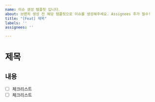 ```yaml
---
name: 이슈 생성 템플릿 입니다.
about: 브랜치 생성 전 해당 템플릿으로 이슈를 생성해주세요. Assignees 추가 필수!
title: "[Feat] 제목"
labels: ''
assignees: ''

---
```


# 제목
## 내용
- [ ] 체크리스트
- [ ] 체크리스트
